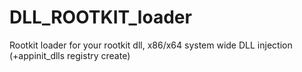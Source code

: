# DLL_ROOTKIT_loader

 Rootkit loader for your rootkit dll, x86/x64 system wide DLL injection (+appinit_dlls registry create) 
